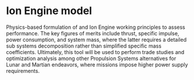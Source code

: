 Ion Engine model
================

Physics-based formulation of and Ion Engine working principles to assess performance. The key figures 
of merits include thrust, specific impulse, power consumption, and system mass, where the latter
requires a detailed sub systems decomposition rather than simplified specific mass coefficients.
Ultimately, this tool will be used to perform trade studies and optimization analysis among other 
Propulsion Systems alternatives for Lunar and Martian endeavors, where missions impose higher power supply
requirements.

